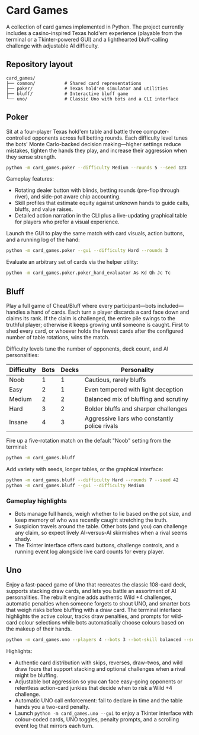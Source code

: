 # Card Games

A collection of card games implemented in Python. The project currently
includes a casino-inspired Texas hold'em experience (playable from the terminal
or a Tkinter-powered GUI) and a lighthearted bluff-calling challenge with
adjustable AI difficulty.

## Repository layout

```
card_games/
├── common/           # Shared card representations
├── poker/            # Texas hold'em simulator and utilities
├── bluff/            # Interactive bluff game
└── uno/              # Classic Uno with bots and a CLI interface
```

## Poker

Sit at a four-player Texas hold'em table and battle three computer-controlled
opponents across full betting rounds. Each difficulty level tunes the bots'
Monte Carlo-backed decision making—higher settings reduce mistakes, tighten the
hands they play, and increase their aggression when they sense strength.

```bash
python -m card_games.poker --difficulty Medium --rounds 5 --seed 123
```

Gameplay features:

* Rotating dealer button with blinds, betting rounds (pre-flop through river),
  and side-pot aware chip accounting.
* Skill profiles that estimate equity against unknown hands to guide calls,
  bluffs, and value raises.
* Detailed action narration in the CLI plus a live-updating graphical table for
  players who prefer a visual experience.

Launch the GUI to play the same match with card visuals, action buttons, and a
running log of the hand:

```bash
python -m card_games.poker --gui --difficulty Hard --rounds 3
```

Evaluate an arbitrary set of cards via the helper utility:

```bash
python -m card_games.poker.poker_hand_evaluator As Kd Qh Jc Tc
```

## Bluff

Play a full game of Cheat/Bluff where every participant—bots included—handles a
hand of cards. Each turn a player discards a card face down and claims its
rank. If the claim is challenged, the entire pile swings to the truthful player;
otherwise it keeps growing until someone is caught. First to shed every card, or
whoever holds the fewest cards after the configured number of table rotations,
wins the match.

Difficulty levels tune the number of opponents, deck count, and AI
personalities:

| Difficulty | Bots | Decks | Personality |
| ---------- | ---- | ----- | ----------- |
| Noob       | 1    | 1     | Cautious, rarely bluffs |
| Easy       | 2    | 1     | Even tempered with light deception |
| Medium     | 2    | 2     | Balanced mix of bluffing and scrutiny |
| Hard       | 3    | 2     | Bolder bluffs and sharper challenges |
| Insane     | 4    | 3     | Aggressive liars who constantly police rivals |

Fire up a five-rotation match on the default "Noob" setting from the terminal:

```bash
python -m card_games.bluff
```

Add variety with seeds, longer tables, or the graphical interface:

```bash
python -m card_games.bluff --difficulty Hard --rounds 7 --seed 42
python -m card_games.bluff --gui --difficulty Medium
```

### Gameplay highlights

* Bots manage full hands, weigh whether to lie based on the pot size, and keep
  memory of who was recently caught stretching the truth.
* Suspicion travels around the table. Other bots (and you) can challenge any
  claim, so expect lively AI-versus-AI skirmishes when a rival seems shady.
* The Tkinter interface offers card buttons, challenge controls, and a running
  event log alongside live card counts for every player.

## Uno

Enjoy a fast-paced game of Uno that recreates the classic 108-card deck,
supports stacking draw cards, and lets you battle an assortment of AI
personalities. The rebuilt engine adds authentic Wild +4 challenges, automatic
penalties when someone forgets to shout UNO, and smarter bots that weigh risks
before bluffing with a draw card. The terminal interface highlights the active
colour, tracks draw penalties, and prompts for wild-card colour selections
while bots automatically choose colours based on the makeup of their hands.

```bash
python -m card_games.uno --players 4 --bots 3 --bot-skill balanced --seed 2024
```

Highlights:

* Authentic card distribution with skips, reverses, draw-twos, and wild draw
  fours that support stacking and optional challenges when a rival might be
  bluffing.
* Adjustable bot aggression so you can face easy-going opponents or relentless
  action-card junkies that decide when to risk a Wild +4 challenge.
* Automatic UNO call enforcement: fail to declare in time and the table hands
  you a two-card penalty.
* Launch `python -m card_games.uno --gui` to enjoy a Tkinter interface with
  colour-coded cards, UNO toggles, penalty prompts, and a scrolling event log
  that mirrors each turn.
